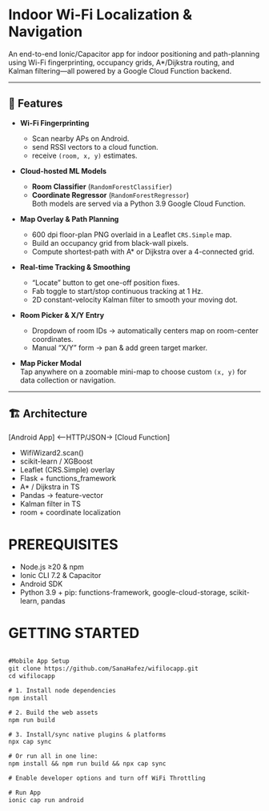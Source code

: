 # Indoor Wi-Fi Localization & Navigation

An end-to-end Ionic/Capacitor app for indoor positioning and path-planning using Wi-Fi fingerprinting, occupancy grids, A*/Dijkstra routing, and Kalman filtering—all powered by a Google Cloud Function backend.

---

## 🚀 Features

- **Wi-Fi Fingerprinting**  
  - Scan nearby APs on Android.
  - send RSSI vectors to a cloud function.
  - receive `(room, x, y)` estimates.

- **Cloud-hosted ML Models**  
  - **Room Classifier** (`RandomForestClassifier`)  
  - **Coordinate Regressor** (`RandomForestRegressor`)  
  Both models are served via a Python 3.9 Google Cloud Function.

- **Map Overlay & Path Planning**  
  - 600 dpi floor-plan PNG overlaid in a Leaflet `CRS.Simple` map.  
  - Build an occupancy grid from black-wall pixels.  
  - Compute shortest‐path with A* or Dijkstra over a 4-connected grid.

- **Real-time Tracking & Smoothing**  
  - “Locate” button to get one-off position fixes.  
  - Fab toggle to start/stop continuous tracking at 1 Hz.  
  - 2D constant-velocity Kalman filter to smooth your moving dot.

- **Room Picker & X/Y Entry**  
  - Dropdown of room IDs → automatically centers map on room-center coordinates.  
  - Manual “X/Y” form → pan & add green target marker.

- **Map Picker Modal**  
  Tap anywhere on a zoomable mini-map to choose custom `(x, y)` for data collection or navigation.

---

## 🏗 Architecture

[Android App] <–HTTP/JSON→ [Cloud Function]
  - WifiWizard2.scan()
  - scikit-learn / XGBoost
  - Leaflet (CRS.Simple) overlay
  - Flask + functions_framework
  - A* / Dijkstra in TS
  - Pandas → feature-vector
  - Kalman filter in TS
  - room + coordinate localization

# PREREQUISITES
 - Node.js ≥20 & npm
 - Ionic CLI 7.2 & Capacitor
 - Android SDK
 - Python 3.9 + pip: functions-framework, google-cloud-storage, scikit-learn, pandas
   
# GETTING STARTED   
```txt

#Mobile App Setup
git clone https://github.com/SanaHafez/wifilocapp.git
cd wifilocapp

# 1. Install node dependencies
npm install

# 2. Build the web assets
npm run build

# 3. Install/sync native plugins & platforms
npx cap sync

# Or run all in one line:
npm install && npm run build && npx cap sync

# Enable developer options and turn off WiFi Throttling

# Run App
ionic cap run android
